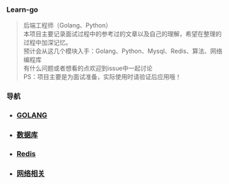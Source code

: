 ### Learn-go

> 后端工程师（Golang、Python）  
> 本项目主要记录面试过程中的参考过的文章以及自己的理解，希望在整理的过程中加深记忆。   
> 预计会从这几个模块入手：Golang、Python、Mysql、Redis、算法、网络编程库   
> 有什么问题或者想看的点欢迎到issue中一起讨论  
> PS：项目主要是为面试准备，实际使用时请验证后应用哦！  


### 导航

- ### [GOLANG](golang/readme.md)
- ### [数据库](database/readme.md)
- ### [Redis](redis/readme.md)
- ### [网络相关](network/readme.md)

